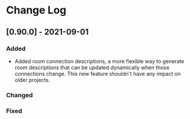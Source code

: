 
# Change Log

## [0.90.0] - 2021-09-01

### Added
- Added room connection descriptions, a more flexible way to generate room descriptions that can be updated dynamically when those connections change. This new feature shouldn't have any impact on older projects.

### Changed

### Fixed
